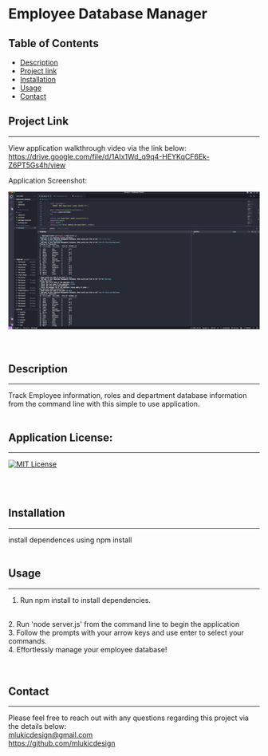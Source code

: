 
 # Employee Database Manager

 ## Table of Contents
- [Description](#description)
- [Project link](#project-link)
- [Installation](#installation)
- [Usage](#usage)
- [Contact](#contact)

 
 ## Project Link
---

View application walkthrough video via the link below:
https://drive.google.com/file/d/1AIx1Wd_q9q4-HEYKqCF6Ek-Z6PT5Gs4h/view

Application Screenshot:


<img src="assets/Application Screenshot.png"></img>
<br>
<br>
<br>

 ## Description 
 ---
 Track Employee information, roles and department database information from the command line with this simple to use application.
<br>
<br>
 ## Application License:
 ---
 [![MIT License](https://img.shields.io/badge/License-MIT-blue.svg)](https://opensource.org/licenses/MIT)

 <br>
 <br>

 ## Installation
 ---
 install dependences using npm install
 <br>
 <br>

 ## Usage
 ---
 1. Run npm install to install dependencies. 
 <br>
 2. Run 'node server.js' from the command line to begin the application
 <br>
 3. Follow the prompts with your arrow keys and use enter to select your commands.
 <br>
 4. Effortlessly manage your employee database!
 <br>
 <br>   
 <br>


 ## Contact
 ---
 Please feel free to reach out with any questions regarding this project via the details below:
 <br>
 mlukicdesign@gmail.com <br>
 https://github.com/mlukicdesign 
